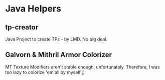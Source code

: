 # Java Helpers

## tp-creator
Java Project to create TPs - by LMD. No big deal.

## Galvorn & Mithril Armor Colorizer
MT Texture Modifiers aren't stable enough, unfortunately. Therefore, I was too lazy to colorize 'em all by myself ;)
